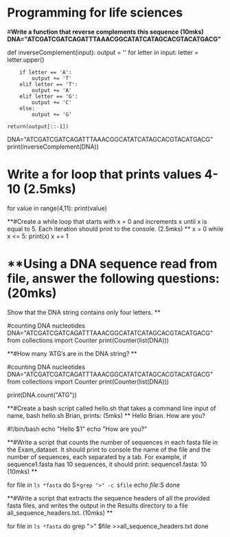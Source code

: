 # Programming for life sciences

#**Write a function that reverse complements this sequence (10mks)
DNA="ATCGATCGATCAGATTTAAACGGCATATCATAGCACGTACATGACG"**

def inverseComplement(input):
    output = ''
    for letter in input:
        letter = letter.upper()

        if letter == 'A':
            output += 'T'
        elif letter == 'T':
            output += 'A'
        elif letter == 'G':
            output += 'C'
        else:
            output += 'G'

    return(output[::-1])
DNA="ATCGATCGATCAGATTTAAACGGCATATCATAGCACGTACATGACG"
print(inverseComplement(DNA))

# Write a for loop that prints values 4-10 (2.5mks)
for value in range(4,11):
        print(value)

**#Create a while loop that starts with x = 0 and increments x until x is equal to 5. Each iteration should print to the console. (2.5mks)
**
x = 0
while x <= 5:
  print(x)
  x += 1

# **Using a DNA sequence read from file, answer the following questions: (20mks)
Show that the DNA string contains only four letters.
**

#counting DNA nucleotides
DNA="ATCGATCGATCAGATTTAAACGGCATATCATAGCACGTACATGACG"
from collections import Counter
print(Counter(list(DNA)))

**#How many ’ATG’s are in the DNA string?
**

#counting DNA nucleotides
DNA="ATCGATCGATCAGATTTAAACGGCATATCATAGCACGTACATGACG"
from collections import Counter
print(Counter(list(DNA)))

print(DNA.count("ATG"))

**#Create a bash script called hello.sh that takes a command line input of name, bash hello.sh Brian, prints: (5mks)
**
Hello Brian.
How are you?

#!/bin/bash
echo "Hello $1"
echo "How are you?"

**#Write a script that counts the number of sequences in each fasta file in the Exam_dataset. It should print to console the name of the file and the number of sequences, each separated by a tab. For example, if sequence1.fasta has 10 sequences, it should print:
sequence1.fasta: 10 (10mks)
**

for file in `ls *fasta`
do
S=`grep ">" -c $file`
echo $file :$S
done

**#Write a script that extracts the sequence headers of all the provided fasta files, and writes the output in the Results directory to a file all_sequence_headers.txt. (10mks)
**

for file in `ls *fasta`
do
grep ">" $file >>all_sequence_headers.txt
done


